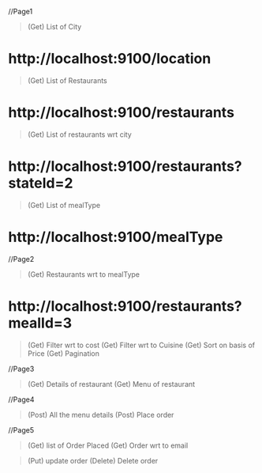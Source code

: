 //Page1
> (Get) List of City
# http://localhost:9100/location

> (Get) List of Restaurants
# http://localhost:9100/restaurants
> (Get) List of restaurants wrt city
# http://localhost:9100/restaurants?stateId=2
> (Get) List of mealType
# http://localhost:9100/mealType

//Page2
> (Get) Restaurants wrt to mealType
# http://localhost:9100/restaurants?mealId=3
> (Get) Filter wrt to cost
> (Get) Filter wrt to Cuisine
> (Get) Sort on basis of Price
> (Get) Pagination

//Page3
> (Get) Details of restaurant
> (Get) Menu of restaurant

//Page4
> (Post) All the menu details
> (Post) Place order

//Page5
> (Get) list of Order Placed
> (Get) Order wrt to email

> (Put) update order
> (Delete) Delete order
